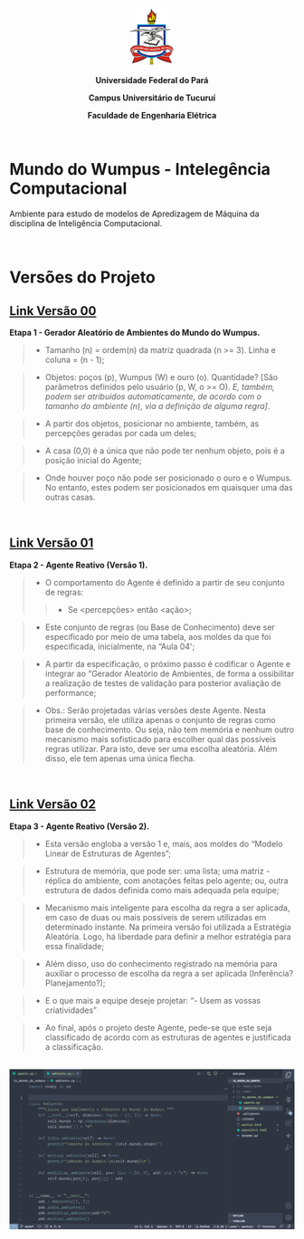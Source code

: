 
<center>
    <img src="utils/logo.png" alt="Girl in a jacket" style="width:80px">
</center>

<center>

<strong>Universidade Federal do Pará
</strong>


<strong>Campus Universitário de Tucuruí</strong>


<strong>Faculdade de Engenharia Elétrica</strong>


</center>

<br>

# Mundo do Wumpus - Intelegência Computacional

Ambiente para estudo de modelos de Apredizagem de Máquina da disciplina de Inteligência Computacional.

<br>

# Versões do Projeto

## [Link Versão 00](https://github.com/Oseiasdfarias/IA_mundo_do_wumpus/tree/versao_0)

**Etapa 1 - Gerador Aleatório de Ambientes do Mundo do Wumpus.**

> + Tamanho (n) = ordem(n) da matriz quadrada (n >= 3). Linha e coluna = (n - 1);

> + Objetos: poços (p), Wumpus (W) e ouro (o). Quantidade? [São parâmetros definidos pelo usuário (p, W, o >= O). *E, também, podem ser atribuídos automaticamente, de acordo com o tamanho do ambiente (n), via a definição de alguma regra]*.

> + A partir dos objetos, posicionar no ambiente, também, as percepções geradas por cada um deles;

> + A casa (0,0) é a única que não pode ter nenhum objeto, pois é a posição inicial do Agente;

> + Onde houver poço não pode ser posicionado o ouro e o Wumpus. No entanto, estes podem ser posicionados em quaisquer uma das outras casas.

<br>

## [Link Versão 01](https://github.com/Oseiasdfarias/IA_mundo_do_wumpus/tree/versao_1)

**Etapa 2 - Agente Reativo (Versão 1).**


> + O comportamento do Agente é definido a partir de seu conjunto de regras:
>> - Se <percepções> então <ação>;

> + Este conjunto de regras (ou Base de Conhecimento) deve ser especificado por meio de uma tabela, aos moldes da que foi especificada, inicialmente, na “Aula 04';

> + A partir da especificação, o próximo passo é codificar o Agente e integrar ao “Gerador Aleatório de Ambientes, de forma a ossibilitar a realização de testes de validação para posterior avaliação de performance;

> + Obs.: Serão projetadas várias versões deste Agente. Nesta primeira versão, ele utiliza apenas o conjunto de regras como base de conhecimento. Ou seja, não tem memória e nenhum outro mecanismo mais sofisticado para escolher qual das possíveis regras utilizar. Para isto, deve ser uma escolha aleatória. Além disso, ele tem apenas uma única flecha.

<br>

## [Link Versão 02](https://github.com/Oseiasdfarias/IA_mundo_do_wumpus/tree/versao_2)

**Etapa 3 - Agente Reativo (Versão 2).**

> + Esta versão engloba a versão 1 e, mais, aos moldes do “Modelo Linear de Estruturas de Agentes”;

> + Estrutura de memória, que pode ser: uma lista; uma matriz - réplica do ambiente, com anotações feitas pelo agente; ou, outra estrutura de dados definida como mais adequada pela equipe;

> + Mecanismo mais inteligente para escolha da regra a ser aplicada, em caso de duas ou mais possíveis de serem utilizadas em determinado instante. Na primeira versão foi utilizada a Estratégia Aleatória. Logo, há liberdade para definir a melhor estratégia para essa finalidade;

> + Além disso, uso do conhecimento registrado na memória para auxiliar o processo de escolha da regra a ser aplicada (Inferência? Planejamento?);

> + E o que mais a equipe deseje projetar: “- Usem as vossas criatividades”

> + Ao final, após o projeto deste Agente, pede-se que este seja classificado de acordo com as estruturas de agentes e justificada a classificação.

<br>

<center>
    <img src="utils/code_demo.png" alt="Demostração do Anbiente de desenvolvimento." style="width:900px">
</center>
